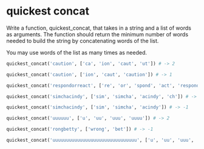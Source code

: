 # quickest concat

Write a function, quickest_concat, that takes in a string and a list of words as arguments. The function should return the minimum number of words needed to build the string by concatenating words of the list.

You may use words of the list as many times as needed.

```python
quickest_concat('caution', ['ca', 'ion', 'caut', 'ut']) # -> 2
```

```python
quickest_concat('caution', ['ion', 'caut', 'caution']) # -> 1
```

```python
quickest_concat('respondorreact', ['re', 'or', 'spond', 'act', 'respond']) # -> 4
```

```python
quickest_concat('simchacindy', ['sim', 'simcha', 'acindy', 'ch']) # -> 3
```

```python
quickest_concat('simchacindy', ['sim', 'simcha', 'acindy']) # -> -1
```

```python
quickest_concat('uuuuuu', ['u', 'uu', 'uuu', 'uuuu']) # -> 2
```

```python
quickest_concat('rongbetty', ['wrong', 'bet']) # -> -1
```

```python
quickest_concat('uuuuuuuuuuuuuuuuuuuuuuuuuuuuuuu', ['u', 'uu', 'uuu', 'uuuu', 'uuuuu']) # -> 7
```
